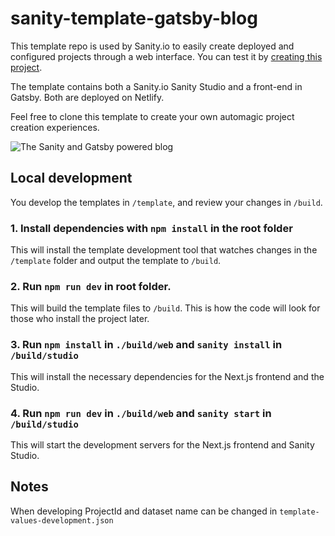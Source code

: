 # sanity-template-gatsby-blog


This template repo is used by Sanity.io to easily create deployed and configured projects through a web interface. You can test it by [creating this project](https://www.sanity.io/create?template=sanity-io%2Fsanity-template-gatsby-blog).

The template contains both a Sanity.io Sanity Studio and a front-end in Gatsby. Both are deployed on Netlify.

Feel free to clone this template to create your own automagic project creation experiences.

![The Sanity and Gatsby powered blog](https://github.com/sanity-io/sanity-template-gatsby-blog/blob/master/assets/frontend.jpg?raw=true)

## Local development

You develop the templates in `/template`, and review your changes in `/build`.

### 1. Install dependencies with `npm install` in the root folder

This will install the template development tool that watches changes in the `/template` folder and output the template to `/build`.

### 2. Run `npm run dev` in root folder.

This will build the template files to `/build`. This is how the code will look for those who install the project later.

### 3. Run `npm install` in `./build/web` and `sanity install` in `/build/studio`

This will install the necessary dependencies for the Next.js frontend and the Studio.

### 4. Run `npm run dev` in `./build/web` and `sanity start` in `/build/studio`

This will start the development servers for the Next.js frontend and Sanity Studio.

## Notes

When developing ProjectId and dataset name can be changed in `template-values-development.json`
